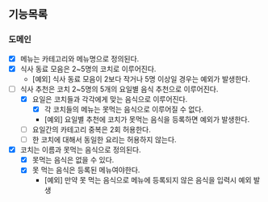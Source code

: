 ## 기능목록

### 도메인

- [x] 메뉴는 카테고리와 메뉴명으로 정의된다.
- [x] 식사 동료 모음은 2~5명의 코치로 이루어진다.
  - [예외] 식사 동료 모음이 2보다 작거나 5명 이상일 경우는 예외가 발생한다.
- [ ] 식사 추천은 코치 2~5명의 5개의 요일별 음식 추천으로 이루어진다.
  - [x] 요일은 코치들과 각각에게 맞는 음식으로 이루어진다.
    - [x] 각 코치들의 메뉴는 못먹는 음식으로 이루어질 수 없다.
    - [예외] 요일별 추천에 코치가 못먹는 음식을 등록하면 예외가 발생한다.
  - [ ] 요일간의 카테고리 중복은 2회 허용한다.
  - [ ] 한 코치에 대해서 동일한 요리는 허용하지 않는다.
- [x] 코치는 이름과 못먹는 음식으로 정의된다.
  - [x] 못먹는 음식은 없을 수 있다.
  - [x] 못 먹는 음식은 등록된 메뉴여야한다.
    - [예외] 만약 못 먹는 음식으로 메뉴에 등록되지 않은 음식을 입력시 예외 발생